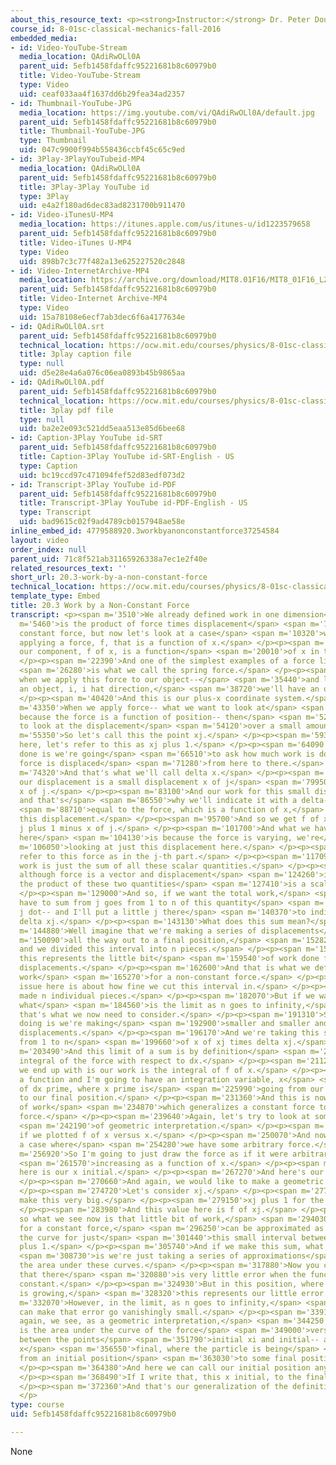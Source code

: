 ```yaml
---
about_this_resource_text: <p><strong>Instructor:</strong> Dr. Peter Dourmashkin</p>
course_id: 8-01sc-classical-mechanics-fall-2016
embedded_media:
- id: Video-YouTube-Stream
  media_location: QAdiRwOLl0A
  parent_uid: 5efb1458fdaffc95221681b8c60979b0
  title: Video-YouTube-Stream
  type: Video
  uid: ceaf033aa4f1637dd6b29fea34ad2357
- id: Thumbnail-YouTube-JPG
  media_location: https://img.youtube.com/vi/QAdiRwOLl0A/default.jpg
  parent_uid: 5efb1458fdaffc95221681b8c60979b0
  title: Thumbnail-YouTube-JPG
  type: Thumbnail
  uid: 047c9900f994b558436ccbf45c65c9ed
- id: 3Play-3PlayYouTubeid-MP4
  media_location: QAdiRwOLl0A
  parent_uid: 5efb1458fdaffc95221681b8c60979b0
  title: 3Play-3Play YouTube id
  type: 3Play
  uid: e4a2f180ad6dec83ad8231700b911470
- id: Video-iTunesU-MP4
  media_location: https://itunes.apple.com/us/itunes-u/id1223579658
  parent_uid: 5efb1458fdaffc95221681b8c60979b0
  title: Video-iTunes U-MP4
  type: Video
  uid: 898b7c3c77f482a13e625227520c2848
- id: Video-InternetArchive-MP4
  media_location: https://archive.org/download/MIT8.01F16/MIT8_01F16_L20v03_360p.mp4
  parent_uid: 5efb1458fdaffc95221681b8c60979b0
  title: Video-Internet Archive-MP4
  type: Video
  uid: 15a78108e6ecf7ab3dec6f6a4177634e
- id: QAdiRwOLl0A.srt
  parent_uid: 5efb1458fdaffc95221681b8c60979b0
  technical_location: https://ocw.mit.edu/courses/physics/8-01sc-classical-mechanics-fall-2016/week-7-kinetic-energy-and-work/20.3-work-by-a-non-constant-force/20.3-work-by-a-non-constant-force/QAdiRwOLl0A.srt
  title: 3play caption file
  type: null
  uid: d5e28e4a6a076c06ea0893b45b9865aa
- id: QAdiRwOLl0A.pdf
  parent_uid: 5efb1458fdaffc95221681b8c60979b0
  technical_location: https://ocw.mit.edu/courses/physics/8-01sc-classical-mechanics-fall-2016/week-7-kinetic-energy-and-work/20.3-work-by-a-non-constant-force/20.3-work-by-a-non-constant-force/QAdiRwOLl0A.pdf
  title: 3play pdf file
  type: null
  uid: ba2e2e093c521dd5eaa513e85d6bee68
- id: Caption-3Play YouTube id-SRT
  parent_uid: 5efb1458fdaffc95221681b8c60979b0
  title: Caption-3Play YouTube id-SRT-English - US
  type: Caption
  uid: bc19ccd97c471094fef52d83edf073d2
- id: Transcript-3Play YouTube id-PDF
  parent_uid: 5efb1458fdaffc95221681b8c60979b0
  title: Transcript-3Play YouTube id-PDF-English - US
  type: Transcript
  uid: bad9615c02f9ad4789cb0157948ae58e
inline_embed_id: 4779588920.3workbyanonconstantforce37254584
layout: video
order_index: null
parent_uid: 71c8f521ab31165926338a7ec1e2f40e
related_resources_text: ''
short_url: 20.3-work-by-a-non-constant-force
technical_location: https://ocw.mit.edu/courses/physics/8-01sc-classical-mechanics-fall-2016/week-7-kinetic-energy-and-work/20.3-work-by-a-non-constant-force/20.3-work-by-a-non-constant-force
template_type: Embed
title: 20.3 Work by a Non-Constant Force
transcript: <p><span m='3510'>We already defined work in one dimension</span> <span
  m='5460'>is the product of force times displacement</span> <span m='7290'>for a
  constant force, but now let's look at a case</span> <span m='10320'>where we're
  applying a force, f, that is a function of x.</span> </p><p><span m='15900'>So,
  our component, f of x, is a function</span> <span m='20010'>of x in the i hat direction.</span>
  </p><p><span m='22390'>And one of the simplest examples of a force like this</span>
  <span m='26280'>is what we call the spring force.</span> </p><p><span m='30300'>Now,
  when we apply this force to our object--</span> <span m='35440'>and let's look at
  an object, i, i hat direction,</span> <span m='38720'>we'll have an origin.</span>
  </p><p><span m='40420'>And this is our plus-x coordinate system.</span> </p><p><span
  m='43350'>When we apply force-- what we want to look at</span> <span m='46740'>is
  because the force is a function of position-- then</span> <span m='52260'>we want
  to look at the displacement</span> <span m='54120'>over a small amount.</span> </p><p><span
  m='55350'>So let's call this the point xj.</span> </p><p><span m='59340'>And out
  here, let's refer to this as xj plus 1.</span> </p><p><span m='64090'>And what we've
  done is we're going</span> <span m='66510'>to ask how much work is done when the
  force is displaced</span> <span m='71280'>from here to there.</span> </p><p><span
  m='74320'>And that's what we'll call delta x.</span> </p><p><span m='76260'>So now
  our displacement is a small displacement x of j</span> <span m='79950'>plus 1 minus
  x of j.</span> </p><p><span m='83100'>And our work for this small displacement--
  and that's</span> <span m='86550'>why we'll indicate it with a delta-- is</span>
  <span m='88710'>equal to the force, which is a function of x,</span> <span m='93420'>times
  this displacement.</span> </p><p><span m='95700'>And so we get f of x times x of
  j plus 1 minus x of j.</span> </p><p><span m='101700'>And what we have to indicate
  here</span> <span m='104130'>is because the force is varying, we're</span> <span
  m='106050'>looking at just this displacement here.</span> </p><p><span m='108539'>Let's
  refer to this force as in the j-th part.</span> </p><p><span m='117090'>The total
  work is just the sum of all these scalar quantities.</span> </p><p><span m='121050'>Remember,
  although force is a vector and displacement</span> <span m='124260'>is a vector,
  the product of these two quantities</span> <span m='127410'>is a scalar.</span>
  </p><p><span m='129000'>And so, if we want the total work,</span> <span m='131760'>we
  have to sum from j goes from 1 to n of this quantity</span> <span m='137970'>f of
  j dot-- and I'll put a little j there</span> <span m='140370'>to indicate that--
  delta xj.</span> </p><p><span m='143130'>What does this sum mean?</span> </p><p><span
  m='144880'>Well imagine that we're making a series of displacements</span> <span
  m='150090'>all the way out to a final position,</span> <span m='152820'>x final,
  and we divided this interval into n pieces.</span> </p><p><span m='157470'>And so
  this represents the little bit</span> <span m='159540'>of work done for all of these
  displacements.</span> </p><p><span m='162600'>And that is what we define to be the
  work</span> <span m='165270'>for a non-constant force.</span> </p><p><span m='171780'>The
  issue here is about how fine we cut this interval in.</span> </p><p><span m='178380'>We
  made n individual pieces.</span> </p><p><span m='182070'>But if we want to ask ourselves,
  what</span> <span m='184560'>is the limit as n goes to infinity,</span> <span m='187860'>then
  that's what we now need to consider.</span> </p><p><span m='191310'>So what we're
  doing is we're making</span> <span m='192900'>smaller and smaller and smaller little
  displacements.</span> </p><p><span m='196170'>And we're taking this sum-- j goes
  from 1 to n</span> <span m='199660'>of x of xj times delta xj.</span> </p><p><span
  m='203490'>And this limit of a sum is by definition</span> <span m='207690'>the
  integral of the force with respect to dx.</span> </p><p><span m='211240'>So what
  we end up with is our work is the integral of f of x.</span> </p><p><span m='217560'>It's
  a function and I'm going to have an integration variable, x</span> <span m='220590'>prime
  of dx prime, where x prime is</span> <span m='225990'>going from our initial position
  to our final position.</span> </p><p><span m='231360'>And this is now our definition
  of work</span> <span m='234870'>which generalizes a constant force to a non-constant
  force.</span> </p><p><span m='239640'>Again, let's try to look at some type</span>
  <span m='242190'>of geometric interpretation.</span> </p><p><span m='245790'>So
  if we plotted f of x versus x.</span> </p><p><span m='250070'>And now let's consider
  a case where</span> <span m='254280'>we have some arbitrary force.</span> </p><p><span
  m='256920'>So I'm going to just draw the force as if it were arbitrarily</span>
  <span m='261570'>increasing as a function of x.</span> </p><p><span m='264630'>And
  here is our x initial.</span> </p><p><span m='267270'>And here's our x final.</span>
  </p><p><span m='270660'>And again, we would like to make a geometric interpretation.</span>
  </p><p><span m='274720'>Let's consider xj.</span> </p><p><span m='277730'>And I'll
  make this very big.</span> </p><p><span m='279150'>xj plus 1 for the sake of visualization.</span>
  </p><p><span m='283980'>And this value here is f of xj.</span> </p><p><span m='291030'>And
  so what we see now is that little bit of work,</span> <span m='294030'>like we had
  for a constant force,</span> <span m='296250'>can be approximated as the area underneath
  the curve for just</span> <span m='301440'>this small interval between xj and xj
  plus 1.</span> </p><p><span m='305740'>And if we make this sum, what we're doing</span>
  <span m='308730'>is we're just taking a series of approximations</span> <span m='313680'>to
  the area under these curves.</span> </p><p><span m='317880'>Now you can see, graphically,
  that there</span> <span m='320880'>is very little error when the function was nearly
  constant.</span> </p><p><span m='324930'>But in this position, where the function
  is growing,</span> <span m='328320'>this represents our little error.</span> </p><p><span
  m='332070'>However, in the limit, as n goes to infinity,</span> <span m='335100'>we
  can make that error go vanishingly small.</span> </p><p><span m='339130'>So once
  again, we see, as a geometric interpretation,</span> <span m='344250'>that this
  is the area under the curve of the force</span> <span m='349000'>versus position
  between the points</span> <span m='351790'>initial xi and initial-- and the final,
  x</span> <span m='356550'>final, where the particle is being</span> <span m='359820'>displaced
  from an initial position</span> <span m='363030'>to some final position.</span>
  </p><p><span m='364380'>And here we can call our initial position anywhere we want.</span>
  </p><p><span m='368490'>If I write that, this x initial, to the final position.</span>
  </p><p><span m='372360'>And that's our generalization of the definition of work.</span>
  </p>
type: course
uid: 5efb1458fdaffc95221681b8c60979b0

---
```

None